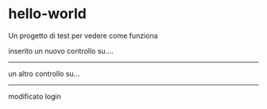 hello-world
===========

Un progetto di test per vedere come funziona

inserito un nuovo controllo su....

-----
un altro controllo su...

------
modificato login
